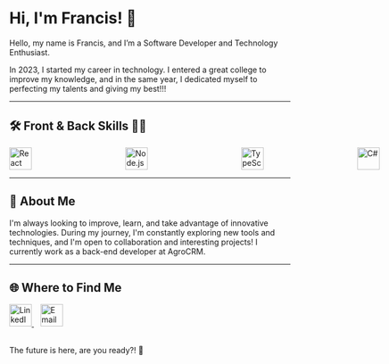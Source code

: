 # Hi, I'm Francis! 👋

Hello, my name is Francis, and I’m a Software Developer and Technology Enthusiast.

In 2023, I started my career in technology. I entered a great college to improve my knowledge, and in the same year, I dedicated myself to perfecting my talents and giving my best!!!

---

## 🛠️ Front & Back Skills 🐱‍👤
<div style="display: flex; gap: 80px; align-items: center;">
  <img src="https://skillicons.dev/icons?i=react" alt="React" width="40" height="40">&nbsp;&nbsp;
  <img src="https://skillicons.dev/icons?i=nodejs" alt="Node.js" width="40" height="40">&nbsp;&nbsp;
  <img src="https://skillicons.dev/icons?i=typescript" alt="TypeScript" width="40" height="40">&nbsp;&nbsp;
  <img src="https://skillicons.dev/icons?i=cs" alt="C#" width="40" height="40">&nbsp;&nbsp;
  <img src="https://skillicons.dev/icons?i=dotnet" alt=".NET" width="40" height="40">&nbsp;&nbsp;
</div>

---

## 🌱 About Me

I'm always looking to improve, learn, and take advantage of innovative technologies. During my journey, I'm constantly exploring new tools and techniques, and I'm open to collaboration and interesting projects! I currently work as a back-end developer at AgroCRM.

---

## 🌐 Where to Find Me
<a href="https://www.linkedin.com/in/franch5" target="_blank">
  <img src="https://skillicons.dev/icons?i=linkedin" alt="LinkedIn" width="40" height="40">
</a>&nbsp;&nbsp;
<a href="mailto:28francis.junior@gmail.com">
  <img src="https://skillicons.dev/icons?i=gmail" alt="Email" width="40" height="40">
</a><br>
&nbsp;
&nbsp;

The future is here, are you ready?! 🚀
